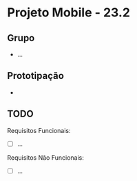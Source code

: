 # Projeto Mobile - 23.2

## Grupo
- ...

## Prototipação
- 

## TODO

Requisitos Funcionais:
- [ ] ...

Requisitos Não Funcionais:
- [ ] ...
